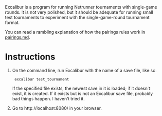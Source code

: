Excalibur is a program for running Netrunner tournaments with single-game rounds. It is not very polished, but it should be adequate for running small test tournaments to experiment with the single-game-round tournament format.

You can read a rambling explanation of how the pairings rules work in [pairings.md](pairings.md).

Instructions
============

1. On the command line, run Excalibur with the name of a save file, like so:

        excalibur test_tournament

    If the specified file exists, the newest save in it is loaded; if it doesn't exist, it is created. If it exists but is not an Excalibur save file, probably bad things happen. I haven't tried it.

2. Go to http://localhost:8080/ in your browser.
